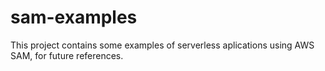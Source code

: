 # sam-examples

This project contains some examples of serverless aplications using AWS SAM, for future references.
